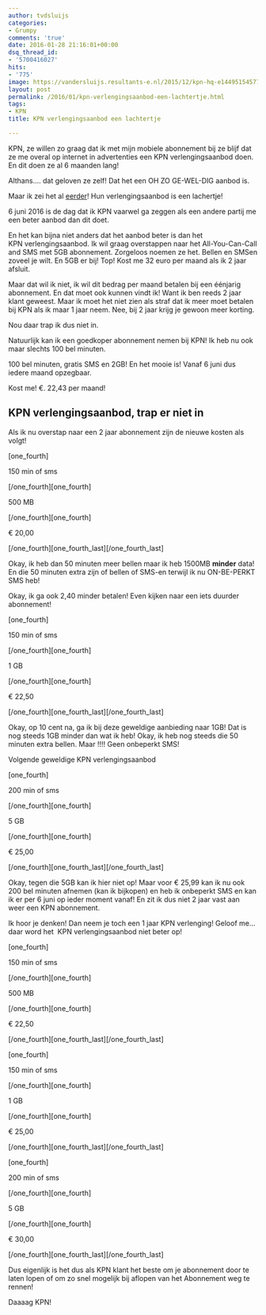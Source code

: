 ```yaml
---
author: tvdsluijs
categories:
- Grumpy
comments: 'true'
date: 2016-01-28 21:16:01+00:00
dsq_thread_id:
- '5700416027'
hits:
- '775'
image: https://vandersluijs.resultants-e.nl/2015/12/kpn-hq-e1449515457743.jpg
layout: post
permalink: /2016/01/kpn-verlengingsaanbod-een-lachtertje.html
tags:
- KPN
title: KPN verlengingsaanbod een lachtertje

---
```

KPN, ze willen zo graag dat ik met mijn mobiele abonnement bij ze blijf dat ze me overal op internet in advertenties een KPN verlengingsaanbod doen. En dit doen ze al 6 maanden lang!

Althans&#8230;. dat geloven ze zelf! Dat het een OH ZO GE-WEL-DIG aanbod is.

Maar ik zei het al [eerder](https://www.vandersluijs.nl/blog/2015/12/kpn-mobiel-verlengingsaanbod-om-klanten-weg-te-jagen.html)! Hun verlengingsaanbod is een lachertje!<!--more-->

6 juni 2016 is de dag dat ik KPN vaarwel ga zeggen als een andere partij me een beter aanbod dan dit doet.

En het kan bijna niet anders dat het aanbod beter is dan het KPN verlengingsaanbod. Ik wil graag overstappen naar het All-You-Can-Call and SMS met 5GB abonnement. Zorgeloos noemen ze het. Bellen en SMSen zoveel je wilt. En 5GB er bij! Top! Kost me 32 euro per maand als ik 2 jaar afsluit.

Maar dat wil ik niet, ik wil dit bedrag per maand betalen bij een éénjarig abonnement. En dat moet ook kunnen vindt ik! Want ik ben reeds 2 jaar klant geweest. Maar ik moet het niet zien als straf dat ik meer moet betalen bij KPN als ik maar 1 jaar neem. Nee, bij 2 jaar krijg je gewoon meer korting.

Nou daar trap ik dus niet in.

Natuurlijk kan ik een goedkoper abonnement nemen bij KPN! Ik heb nu ook maar slechts 100 bel minuten.

100 bel minuten, gratis SMS en 2GB! En het mooie is! Vanaf 6 juni dus iedere maand opzegbaar.

Kost me! €. 22,43 per maand!

## KPN verlengingsaanbod, trap er niet in

Als ik nu overstap naar een 2 jaar abonnement zijn de nieuwe kosten als volgt!

[one_fourth]
  
150 min of sms
  
\[/one\_fourth\]\[one\_fourth\]
  
500 MB
  
\[/one\_fourth\]\[one\_fourth\]
  
€ 20,00
  
\[/one\_fourth\]\[one\_fourth\_last\][/one\_fourth_last]

Okay, ik heb dan 50 minuten meer bellen maar ik heb 1500MB **minder** data! En die 50 minuten extra zijn of bellen of SMS-en terwijl ik nu ON-BE-PERKT SMS heb!

Okay, ik ga ook 2,40 minder betalen! Even kijken naar een iets duurder abonnement!

[one_fourth]
  
150 min of sms
  
\[/one\_fourth\]\[one\_fourth\]
  
1 GB
  
\[/one\_fourth\]\[one\_fourth\]
  
€ 22,50
  
\[/one\_fourth\]\[one\_fourth\_last\][/one\_fourth_last]

Okay, op 10 cent na, ga ik bij deze geweldige aanbieding naar 1GB! Dat is nog steeds 1GB minder dan wat ik heb! Okay, ik heb nog steeds die 50 minuten extra bellen. Maar !!!! Geen onbeperkt SMS!

Volgende geweldige KPN verlengingsaanbod

[one_fourth]
  
200 min of sms
  
\[/one\_fourth\]\[one\_fourth\]
  
5 GB
  
\[/one\_fourth\]\[one\_fourth\]
  
€ 25,00
  
\[/one\_fourth\]\[one\_fourth\_last\][/one\_fourth_last]

Okay, tegen die 5GB kan ik hier niet op! Maar voor € 25,99 kan ik nu ook 200 bel minuten afnemen (kan ik bijkopen) en heb ik onbeperkt SMS en kan ik er per 6 juni op ieder moment vanaf! En zit ik dus niet 2 jaar vast aan weer een KPN abonnement.

Ik hoor je denken! Dan neem je toch een 1 jaar KPN verlenging! Geloof me&#8230; daar word het  KPN verlengingsaanbod niet beter op!

[one_fourth]
  
150 min of sms
  
\[/one\_fourth\]\[one\_fourth\]
  
500 MB
  
\[/one\_fourth\]\[one\_fourth\]
  
€ 22,50
  
\[/one\_fourth\]\[one\_fourth\_last\][/one\_fourth_last]

[one_fourth]
  
150 min of sms
  
\[/one\_fourth\]\[one\_fourth\]
  
1 GB
  
\[/one\_fourth\]\[one\_fourth\]
  
€ 25,00
  
\[/one\_fourth\]\[one\_fourth\_last\][/one\_fourth_last]

[one_fourth]
  
200 min of sms
  
\[/one\_fourth\]\[one\_fourth\]
  
5 GB
  
\[/one\_fourth\]\[one\_fourth\]
  
€ 30,00
  
\[/one\_fourth\]\[one\_fourth\_last\][/one\_fourth_last]

Dus eigenlijk is het dus als KPN klant het beste om je abonnement door te laten lopen of om zo snel mogelijk bij aflopen van het Abonnement weg te rennen!

Daaaag KPN!